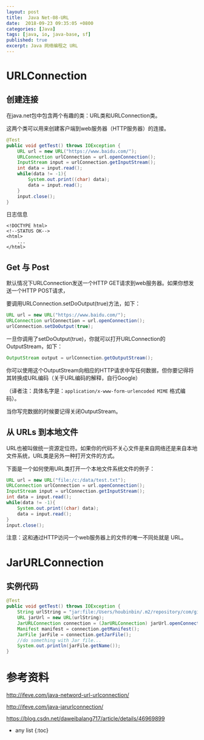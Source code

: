 ```yaml
---
layout: post
title:  Java Net-08-URL
date:  2018-09-23 09:35:05 +0800
categories: [Java]
tags: [java, io, java-base, sf]
published: true
excerpt: Java 网络编程之 URL
---
```


# URLConnection

## 创建连接

在java.net包中包含两个有趣的类：URL类和URLConnection类。

这两个类可以用来创建客户端到web服务器（HTTP服务器）的连接。

```java
@Test
public void getTest() throws IOException {
    URL url = new URL("https://www.baidu.com/");
    URLConnection urlConnection = url.openConnection();
    InputStream input = urlConnection.getInputStream();
    int data = input.read();
    while(data != -1){
        System.out.print((char) data);
        data = input.read();
    }
    input.close();
}
```

日志信息

```
<!DOCTYPE html>
<!--STATUS OK-->
<html> 
    ...
</html>
```

## Get 与 Post 

默认情况下URLConnection发送一个HTTP GET请求到web服务器。如果你想发送一个HTTP POST请求，

要调用URLConnection.setDoOutput(true)方法，如下：

```java
URL url = new URL("https://www.baidu.com/");
URLConnection urlConnection = url.openConnection();
urlConnection.setDoOutput(true);
```

一旦你调用了setDoOutput(true)，你就可以打开URLConnection的OutputStream，如下：

```java
OutputStream output = urlConnection.getOutputStream();
```

你可以使用这个OutputStream向相应的HTTP请求中写任何数据，但你要记得将其转换成URL编码（关于URL编码的解释，自行Google）

（译者注：具体名字是：`application/x-www-form-urlencoded MIME` 格式编码）。

当你写完数据的时候要记得关闭OutputStream。

## 从 URLs 到本地文件

URL也被叫做统一资源定位符。如果你的代码不关心文件是来自网络还是来自本地文件系统，URL类是另外一种打开文件的方式。

下面是一个如何使用URL类打开一个本地文件系统文件的例子：

```java
URL url = new URL("file:/c:/data/test.txt");
URLConnection urlConnection = url.openConnection();
InputStream input = urlConnection.getInputStream();
int data = input.read();
while(data != -1){
    System.out.print((char) data);
    data = input.read();
}
input.close();
```

注意：这和通过HTTP访问一个web服务器上的文件的唯一不同处就是 URL。

# JarURLConnection

## 实例代码

```java
@Test
public void getTest() throws IOException {
    String urlString = "jar:file:/Users/houbinbin/.m2/repository/com/github/houbb/log-integration/1.1.3/log-integration-1.1.3.jar!/";
    URL jarUrl = new URL(urlString);
    JarURLConnection connection = (JarURLConnection) jarUrl.openConnection();
    Manifest manifest = connection.getManifest();
    JarFile jarFile = connection.getJarFile();
    //do something with Jar file...
    System.out.println(jarFile.getName());
}
```

# 参考资料

http://ifeve.com/java-netword-url-urlconnection/

http://ifeve.com/java-jarurlconnection/

https://blog.csdn.net/daweibalang717/article/details/46969899

* any list
{:toc}
